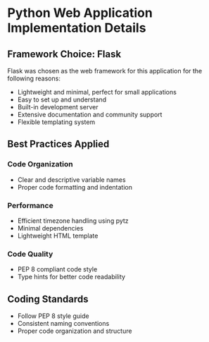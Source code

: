 # Python Web Application Implementation Details

## Framework Choice: Flask

Flask was chosen as the web framework for this application for the following reasons:

- Lightweight and minimal, perfect for small applications
- Easy to set up and understand
- Built-in development server
- Extensive documentation and community support
- Flexible templating system

## Best Practices Applied

### Code Organization

- Clear and descriptive variable names
- Proper code formatting and indentation

### Performance

- Efficient timezone handling using pytz
- Minimal dependencies
- Lightweight HTML template

### Code Quality

- PEP 8 compliant code style
- Type hints for better code readability

## Coding Standards

- Follow PEP 8 style guide
- Consistent naming conventions
- Proper code organization and structure
